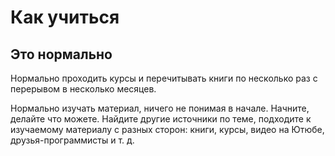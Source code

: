 # Как учиться

## Это нормально

Нормально проходить курсы и перечитывать книги по несколько раз с перерывом в несколько месяцев.

Нормально изучать материал, ничего не понимая в начале. Начните, делайте что можете. Найдите другие источники по теме, подходите к изучаемому материалу с разных сторон: книги, курсы, видео на Ютюбе, друзья-программисты и т. д.


